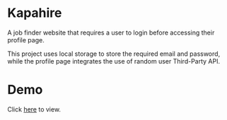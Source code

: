 # Kapahire 
A job finder website that requires a user to login before accessing their profile page.

This project uses local storage to store the required email and password, while the profile page integrates the use of random user Third-Party API.


# Demo
Click [here](https://thelma-dev.github.io/kapahire/) to view.